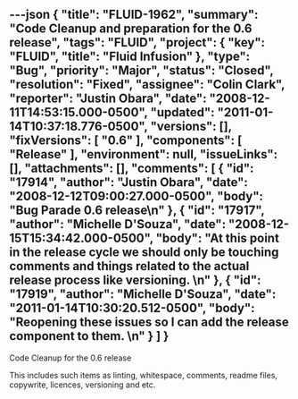 ---json
{
  "title": "FLUID-1962",
  "summary": "Code Cleanup and preparation for the 0.6 release",
  "tags": "FLUID",
  "project": {
    "key": "FLUID",
    "title": "Fluid Infusion"
  },
  "type": "Bug",
  "priority": "Major",
  "status": "Closed",
  "resolution": "Fixed",
  "assignee": "Colin Clark",
  "reporter": "Justin Obara",
  "date": "2008-12-11T14:53:15.000-0500",
  "updated": "2011-01-14T10:37:18.776-0500",
  "versions": [],
  "fixVersions": [
    "0.6"
  ],
  "components": [
    "Release"
  ],
  "environment": null,
  "issueLinks": [],
  "attachments": [],
  "comments": [
    {
      "id": "17914",
      "author": "Justin Obara",
      "date": "2008-12-12T09:00:27.000-0500",
      "body": "Bug Parade 0.6 release\n"
    },
    {
      "id": "17917",
      "author": "Michelle D'Souza",
      "date": "2008-12-15T15:34:42.000-0500",
      "body": "At this point in the release cycle we should only be touching comments and things related to the actual release process like versioning.&#x20;\n"
    },
    {
      "id": "17919",
      "author": "Michelle D'Souza",
      "date": "2011-01-14T10:30:20.512-0500",
      "body": "Reopening these issues so I can add the release component to them.&#x20;\n"
    }
  ]
}
---
Code Cleanup for the 0.6 release

This includes such items as linting, whitespace, comments, readme files, copywrite, licences, versioning and etc.

        